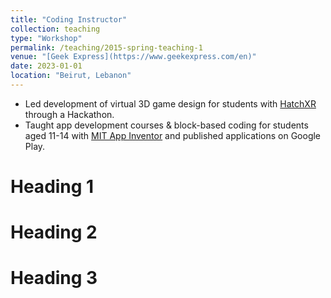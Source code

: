 ```yaml
---
title: "Coding Instructor"
collection: teaching
type: "Workshop"
permalink: /teaching/2015-spring-teaching-1
venue: "[Geek Express](https://www.geekexpress.com/en)"
date: 2023-01-01
location: "Beirut, Lebanon"
---
```


- Led development of virtual 3D game design for students with [HatchXR](https://hatchxr.com/) through a Hackathon.
- Taught app development courses & block-based coding for students aged 11-14 with [MIT App Inventor](https://appinventor.mit.edu/) and published applications on Google Play.

Heading 1
======

Heading 2
======

Heading 3
======
